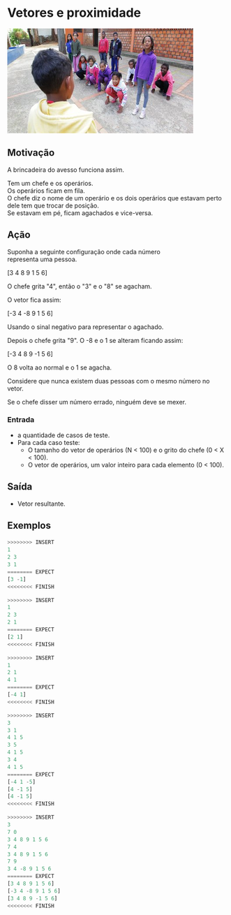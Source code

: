 # Vetores e proximidade

![_](cover.jpg)

## Motivação

A brincadeira do avesso funciona assim.

Tem um chefe e os operários.  
Os operários ficam em fila.  
O chefe diz o nome de um operário e os dois operários que estavam perto dele tem que trocar de posição.  
Se estavam em pé, ficam agachados e vice-versa.

## Ação

Suponha a seguinte configuração onde cada número  
representa uma pessoa.

\[3 4 8 9 1 5 6\]

O chefe grita "4", então o "3" e o "8" se agacham.  

O vetor fica assim:  

\[-3 4 -8 9 1 5 6\]  

Usando o sinal negativo para representar o agachado.

Depois o chefe grita "9". O -8 e o 1 se alteram ficando assim:

\[-3 4 8 9 -1 5 6\]  

O 8 volta ao normal e o 1 se agacha.

Considere que nunca existem duas pessoas com o mesmo número no vetor.

Se o chefe disser um número errado, ninguém deve se mexer.

### Entrada

- a quantidade de casos de teste.
- Para cada caso teste:  
  - O tamanho do vetor de operários (N < 100) e o grito do chefe (0 < X < 100).  
  - O vetor de operários, um valor inteiro para cada elemento  (0 < 100).

## Saída

- Vetor resultante.  

## Exemplos

``` py
>>>>>>>> INSERT
1
2 3
3 1
======== EXPECT
[3 -1]
<<<<<<<< FINISH
```

```py
>>>>>>>> INSERT
1
2 3
2 1
======== EXPECT
[2 1]
<<<<<<<< FINISH
```

```py
>>>>>>>> INSERT
1
2 1
4 1
======== EXPECT
[-4 1]
<<<<<<<< FINISH
```

```py
>>>>>>>> INSERT
3
3 1
4 1 5
3 5
4 1 5
3 4
4 1 5
======== EXPECT
[-4 1 -5]
[4 -1 5]
[4 -1 5]
<<<<<<<< FINISH
```

```py
>>>>>>>> INSERT
3
7 0
3 4 8 9 1 5 6
7 4
3 4 8 9 1 5 6
7 9
3 4 -8 9 1 5 6
======== EXPECT
[3 4 8 9 1 5 6]
[-3 4 -8 9 1 5 6]
[3 4 8 9 -1 5 6]
<<<<<<<< FINISH
```
